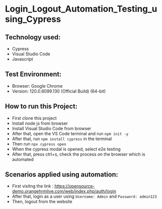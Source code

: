 # Login_Logout_Automation_Testing_using_Cypress

## Technology used:
- Cypress
- Visual Studio Code
- Javascript
  
## Test Environment:
- Browser: Google Chrome
- Version: 120.0.6099.130 (Official Build) (64-bit)

## How to run this Project:
- First clone this project
- Install node js from browser
- Install Visual Studio Code from browser
- After that, open the VS Code terminal and run ```npm init -y ``` 
- After that, run ```npm install cypress``` in the terminal
- Then run ```npx cypress open```
- When the cypress modal is opened, select e2e testing
- After that, press ctrl+s, check the process on the browser which is automated

## Scenarios applied using automation:
- First visitng the link :
  https://opensource-demo.orangehrmlive.com/web/index.php/auth/login
- After that, login as a user using ```Username: Admin``` and ```Password: admin123```
- Then, logout from the website 
